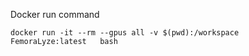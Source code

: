 Docker run command

```
docker run -it --rm --gpus all -v $(pwd):/workspace   FemoraLyze:latest   bash
```
